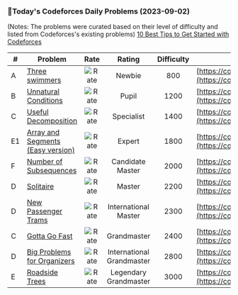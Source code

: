 ### 🌟Today's Codeforces Daily Problems (2023-09-02)
(Notes: The problems were curated based on their level of difficulty and listed from Codeforces's existing problems)
[10 Best Tips to Get Started with Codeforces](https://github.com/ika9810/Codeforces-Daily-Problems/blob/main/10%20Best%20Tips%20to%20Get%20Started%20with%20Codeforces.md)

| # | Problem | Rate| Rating | Difficulty | Contest |
|---| ----- | :--------: | :----------: | :----------: | ---------- |
|A|[Three swimmers](https://codeforces.com/contest/1492/problem/A)|![Rate](https://img.shields.io/badge/Newbie-800-lightgrey)|Newbie|800|[https://codeforces.com/contest/1492](https://codeforces.com/contest/1492)|
|B|[Unnatural Conditions](https://codeforces.com/contest/1028/problem/B)|![Rate](https://img.shields.io/badge/Pupil-1200-brightgreen)|Pupil|1200|[https://codeforces.com/contest/1028](https://codeforces.com/contest/1028)|
|C|[Useful Decomposition](https://codeforces.com/contest/981/problem/C)|![Rate](https://img.shields.io/badge/Specialist-1400-9cf)|Specialist|1400|[https://codeforces.com/contest/981](https://codeforces.com/contest/981)|
|E1|[Array and Segments (Easy version)](https://codeforces.com/contest/1108/problem/E1)|![Rate](https://img.shields.io/badge/Expert-1800-blue)|Expert|1800|[https://codeforces.com/contest/1108](https://codeforces.com/contest/1108)|
|F|[Number of Subsequences](https://codeforces.com/contest/1426/problem/F)|![Rate](https://img.shields.io/badge/Candidate%20Master-2000-blueviolet)|Candidate Master|2000|[https://codeforces.com/contest/1426](https://codeforces.com/contest/1426)|
|D|[Solitaire](https://codeforces.com/contest/71/problem/D)|![Rate](https://img.shields.io/badge/Master-2200-orange)|Master|2200|[https://codeforces.com/contest/71](https://codeforces.com/contest/71)|
|D|[New Passenger Trams](https://codeforces.com/contest/1379/problem/D)|![Rate](https://img.shields.io/badge/International%20Master-2300-orange)|International Master|2300|[https://codeforces.com/contest/1379](https://codeforces.com/contest/1379)|
|C|[Gotta Go Fast](https://codeforces.com/contest/865/problem/C)|![Rate](https://img.shields.io/badge/Grandmaster-2400-red)|Grandmaster|2400|[https://codeforces.com/contest/865](https://codeforces.com/contest/865)|
|D|[Big Problems for Organizers](https://codeforces.com/contest/418/problem/D)|![Rate](https://img.shields.io/badge/International%20Grandmaster-2800-red)|International Grandmaster|2800|[https://codeforces.com/contest/418](https://codeforces.com/contest/418)|
|E|[Roadside Trees](https://codeforces.com/contest/264/problem/E)|![Rate](https://img.shields.io/badge/Legendary%20Grandmaster-3000-red)|Legendary Grandmaster|3000|[https://codeforces.com/contest/264](https://codeforces.com/contest/264)|
